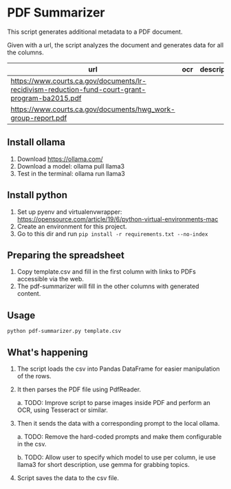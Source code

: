 # PDF Summarizer

This script generates additional metadata to a PDF document.

Given with a url, the script analyzes the document and generates data for all the columns.

| url	| ocr	| description	| summary	| type	| subject	| locations	| agencies	| people|
| --- | --- | --- | --- | --- | --- | --- | --- | --- |
| https://www.courts.ca.gov/documents/lr-recidivism-reduction-fund-court-grant-program-ba2015.pdf|||||||||
| https://www.courts.ca.gov/documents/hwg_work-group-report.pdf|||||||||

## Install ollama
1. Download https://ollama.com/
2. Download a model: ollama pull llama3
3. Test in the terminal: ollama run llama3

## Install python
1. Set up pyenv and virtualenvwrapper: https://opensource.com/article/19/6/python-virtual-environments-mac
2. Create an environment for this project.
2. Go to this dir and run ```pip install -r requirements.txt --no-index```

## Preparing the spreadsheet
1. Copy template.csv and fill in the first column with links to PDFs accessible via the web.
2. The pdf-summarizer will fill in the other columns with generated content.

## Usage
```
python pdf-summarizer.py template.csv
```

## What's happening
1. The script loads the csv into Pandas DataFrame for easier manipulation of the rows.
2. It then parses the PDF file using PdfReader.

    a. TODO: Improve script to parse images inside PDF and perform an OCR, using Tesseract or similar.
3. Then it sends the data with a corresponding prompt to the local ollama.

    a. TODO: Remove the hard-coded prompts and make them configurable in the csv.

    b. TODO: Allow user to specify which model to use per column, ie use llama3 for short description, use gemma for grabbing topics.
4. Script saves the data to the csv file.